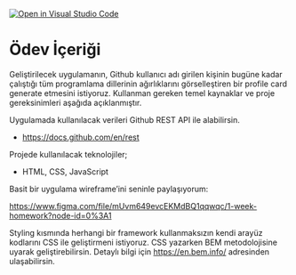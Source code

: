 [![Open in Visual Studio Code](https://classroom.github.com/assets/open-in-vscode-f059dc9a6f8d3a56e377f745f24479a46679e63a5d9fe6f495e02850cd0d8118.svg)](https://classroom.github.com/online_ide?assignment_repo_id=5741135&assignment_repo_type=AssignmentRepo)
# Ödev İçeriği
Geliştirilecek uygulamanın, Github kullanıcı adı girilen kişinin bugüne kadar çalıştığı tüm programlama dillerinin ağırlıklarını görselleştiren bir profile card generate etmesini istiyoruz. Kullanman gereken temel kaynaklar ve proje gereksinimleri aşağıda açıklanmıştır.

Uygulamada kullanılacak verileri Github REST API ile alabilirsin. 
* https://docs.github.com/en/rest

Projede kullanılacak teknolojiler;
- HTML, CSS, JavaScript

Basit bir uygulama wireframe’ini seninle paylaşıyorum:

https://www.figma.com/file/mUvm649evcEKMdBQ1qqwqc/1-week-homework?node-id=0%3A1

Styling kısmında herhangi bir framework kullanmaksızın kendi arayüz kodlarını CSS ile geliştirmeni istiyoruz. CSS yazarken BEM metodolojisine uyarak geliştirebilirsin. Detaylı bilgi için https://en.bem.info/ adresinden ulaşabilirsin.